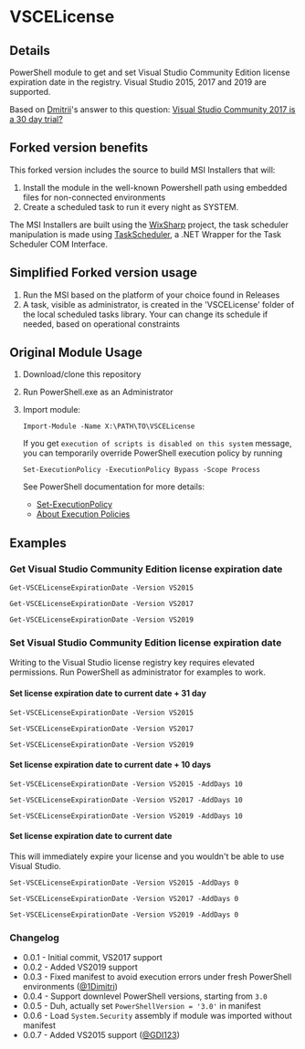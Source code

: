 # VSCELicense

## Details

PowerShell module to get and set Visual Studio Community Edition license expiration date in the registry. Visual Studio 2015, 2017 and 2019 are supported.

Based on [Dmitrii](https://stackoverflow.com/users/10046552/dmitrii)'s answer to this question: [Visual Studio Community 2017 is a 30 day trial?](https://stackoverflow.com/questions/43390466/visual-studio-community-2017-is-a-30-day-trial/51570570#51570570)

## Forked version benefits
This forked version includes the source to build MSI Installers that will:
  1. Install the module in the well-known Powershell path using embedded files for non-connected environments
  2. Create a scheduled task to run it every night as SYSTEM.

The MSI Installers are built using the [WixSharp](https://github.com/oleg-shilo/wixsharp) project, the task scheduler manipulation is made using [TaskScheduler](https://github.com/dahall/taskscheduler), a .NET Wrapper for the Task Scheduler COM Interface. 

## Simplified Forked version usage
 1. Run the MSI based on the platform of your choice found in Releases
 2. A task, visible as administrator, is created in the 'VSCELicense' folder of the local scheduled tasks library. Your can change its schedule if needed, based on operational constraints

## Original Module Usage

1. Download/clone this repository
2. Run PowerShell.exe as an Administrator
3. Import module:

   ```pwsh
   Import-Module -Name X:\PATH\TO\VSCELicense
   ```

    If you get `execution of scripts is disabled on this system` message, you can temporarily override PowerShell execution policy by running

   ```pwsh
   Set-ExecutionPolicy -ExecutionPolicy Bypass -Scope Process
   ```

    See PowerShell documentation for more details:

    - [Set-ExecutionPolicy](https://docs.microsoft.com/en-us/powershell/module/microsoft.powershell.security/set-executionpolicy)
    - [About Execution Policies](https://docs.microsoft.com/en-us/powershell/module/microsoft.powershell.core/about/about_execution_policies)



## Examples

### Get Visual Studio Community Edition license expiration date

```pwsh
Get-VSCELicenseExpirationDate -Version VS2015
```

```pwsh
Get-VSCELicenseExpirationDate -Version VS2017
```

```pwsh
Get-VSCELicenseExpirationDate -Version VS2019
```

### Set Visual Studio Community Edition license expiration date

Writing to the Visual Studio license registry key requires elevated permissions. Run PowerShell as administrator for examples to work.

#### Set license expiration date to current date + 31 day

```pwsh
Set-VSCELicenseExpirationDate -Version VS2015
```

```pwsh
Set-VSCELicenseExpirationDate -Version VS2017
```

```pwsh
Set-VSCELicenseExpirationDate -Version VS2019
```

#### Set license expiration date to current date + 10 days

```pwsh
Set-VSCELicenseExpirationDate -Version VS2015 -AddDays 10
```

```pwsh
Set-VSCELicenseExpirationDate -Version VS2017 -AddDays 10
```

```pwsh
Set-VSCELicenseExpirationDate -Version VS2019 -AddDays 10
```

#### Set license expiration date to current date

This will immediately expire your license and you wouldn't be able to use Visual Studio.

```pwsh
Set-VSCELicenseExpirationDate -Version VS2015 -AddDays 0
```

```pwsh
Set-VSCELicenseExpirationDate -Version VS2017 -AddDays 0
```

```pwsh
Set-VSCELicenseExpirationDate -Version VS2019 -AddDays 0
```

### Changelog

- 0.0.1 - Initial commit, VS2017 support
- 0.0.2 - Added VS2019 support
- 0.0.3 - Fixed manifest to avoid execution errors under fresh PowerShell environments ([@1Dimitri](https://github.com/1Dimitri))
- 0.0.4 - Support downlevel PowerShell versions, starting from `3.0`
- 0.0.5 - Duh, actually set `PowerShellVersion = '3.0'` in manifest
- 0.0.6 - Load `System.Security` assembly if module was imported without manifest
- 0.0.7 - Added VS2015 support ([@GDI123](https://github.com/GDI123))
